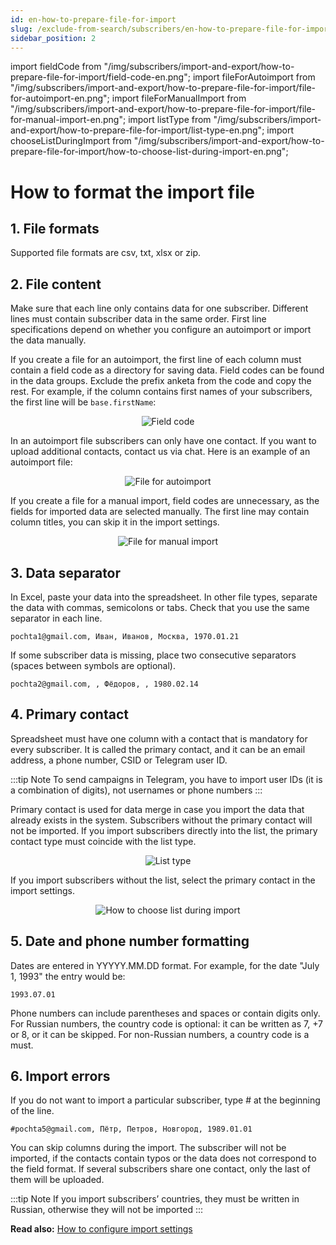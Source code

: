 ```yaml
---
id: en-how-to-prepare-file-for-import
slug: /exclude-from-search/subscribers/en-how-to-prepare-file-for-import
sidebar_position: 2
---
```


import fieldCode from "/img/subscribers/import-and-export/how-to-prepare-file-for-import/field-code-en.png";
import fileForAutoimport from "/img/subscribers/import-and-export/how-to-prepare-file-for-import/file-for-autoimport-en.png";
import fileForManualImport from "/img/subscribers/import-and-export/how-to-prepare-file-for-import/file-for-manual-import-en.png";
import listType from "/img/subscribers/import-and-export/how-to-prepare-file-for-import/list-type-en.png";
import chooseListDuringImport from "/img/subscribers/import-and-export/how-to-prepare-file-for-import/how-to-choose-list-during-import-en.png";

# How to format the import file

## 1. File formats

Supported file formats are csv, txt, xlsx or zip.

## 2. File content

Make sure that each line only contains data for one subscriber. Different lines must contain subscriber data in the same order. First line specifications depend on whether you configure an autoimport or import the data manually.

If you create a file for an autoimport, the first line of each column must contain a field code as a directory for saving data. Field codes can be found in the data groups. Exclude the prefix anketa from the code and copy the rest. For example, if the column contains first names of your subscribers, the first line will be `base.firstName`:

<p align="center">
    <img src={fieldCode} alt="Field code" />
</p>

In an autoimport file subscribers can only have one contact. If you want to upload additional contacts, contact us via chat. Here is an example of an autoimport file:

<p align="center">
    <img src={fileForAutoimport} alt="File for autoimport" />
</p>

If you create a file for a manual import, field codes are unnecessary, as the fields for imported data are selected manually. The first line may contain column titles, you can skip it in the import settings.

<p align="center">
    <img src={fileForManualImport} alt="File for manual import" />
</p>

## 3. Data separator

In Excel, paste your data into the spreadsheet. In other file types, separate the data with commas, semicolons or tabs. Check that you use the same separator in each line.

```
pochta1@gmail.com, Иван, Иванов, Москва, 1970.01.21
```

If some subscriber data is missing, place two consecutive separators (spaces between symbols are optional).

```
pochta2@gmail.com, , Фёдоров, , 1980.02.14
```

## 4. Primary contact

Spreadsheet must have one column with a contact that is mandatory for every subscriber. It is called the primary contact, and it can be an email address, a phone number, CSID or Telegram user ID.

:::tip Note
To send campaigns in Telegram, you have to import user IDs (it is a combination of digits), not usernames or phone numbers
:::

Primary contact is used for data merge in case you import the data that already exists in the system. Subscribers without the primary contact will not be imported. If you import subscribers directly into the list, the primary contact type must coincide with the list type.

<p align="center">
    <img src={listType} alt="List type" />
</p>

If you import subscribers without the list, select the primary contact in the import settings.

<p align="center">
    <img src={chooseListDuringImport} alt="How to choose list during import" />
</p>

## 5. Date and phone number formatting

Dates are entered in YYYYY.MM.DD format. For example, for the date "July 1, 1993" the entry would be:

```
1993.07.01
```

Phone numbers can include parentheses and spaces or contain digits only. For Russian numbers, the country code is optional: it can be written as 7, +7 or 8, or it can be skipped. For non-Russian numbers, a country code is a must.

## 6. Import errors

If you do not want to import a particular subscriber, type # at the beginning of the line.

```
#pochta5@gmail.com, Пётр, Петров, Новгород, 1989.01.01
```

You can skip columns during the import. The subscriber will not be imported, if the contacts contain typos or the data does not correspond to the field format. If several subscribers share one contact, only the last of them will be uploaded.

:::tip Note
If you import subscribers’ countries, they must be written in Russian, otherwise they will not be imported
:::

**Read also:** [How to configure import settings](https://docs.sendsay.ru/en/subscribers/import-and-export/how-to-import-subscribers#2-configure-import-settings)
